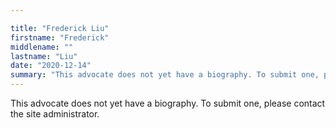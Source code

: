 ```yaml
---

title: "Frederick Liu"
firstname: "Frederick"
middlename: ""
lastname: "Liu"
date: "2020-12-14"
summary: "This advocate does not yet have a biography. To submit one, please contact the site administrator."
---
```

This advocate does not yet have a biography. To submit one, please contact the site administrator.


